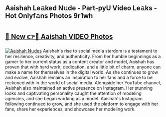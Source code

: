 ## Aaishah Le𝚊ked N𝚞de - Part-pyU Video Le𝚊ks - Hot Onlyf𝚊ns Photos 9r1wh

# <h2><a href="http://ab50385.deff.icu/?id=Aaishah">🔗 New 👉🔴 Aaishah VIDEO Photos</a></h2>

[![Aaishah N𝚞des](https://i.imgur.com/rIISA9y.gif)](http://ab50385.deff.icu/?id=Aaishah)
Aaishah's rise to social media stardom is a testament to her resilience, creativity, and authenticity. From her humble beginnings as a gamer to her current status as a content creator and model, Aaishah has proven that with hard work, dedication, and a little bit of charm, anyone can make a name for themselves in the digital world. As she continues to grow and evolve, Aaishah remains an inspiration to her fans and a force to be reckoned with in the world of social media. Alongside her YouTube channel, Aaishah also maintained an active presence on Instagram. Her stunning looks and captivating personality caught the attention of modeling agencies, and she began working as a model. Aaishah's Instagram following continued to grow, and she used the platform to engage with her fans, share her experiences, and showcase her modeling work.
